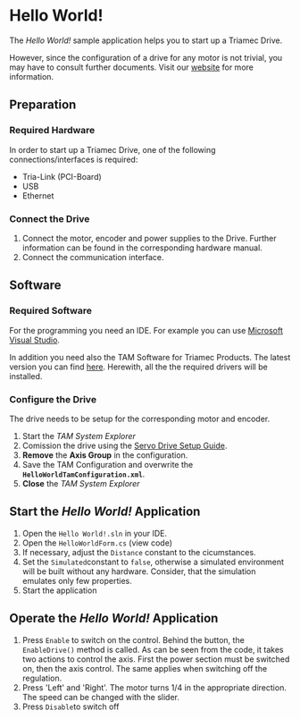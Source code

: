 # Hello World!
The *Hello World!* sample application helps you to start up a Triamec Drive.

However, since the configuration of a drive for any motor is not trivial, you may have to consult further documents. Visit our [website](https://www.triamec.com/en/documents.html) for more information.

## Preparation
### Required Hardware
In order to start up a Triamec Drive, one of the following connections/interfaces is required:
- Tria-Link (PCI-Board)
- USB
- Ethernet

### Connect the Drive
1. Connect the motor, encoder and power supplies to the Drive. Further information can be found in the corresponding hardware manual.
2. Connect the communication interface.

## Software
### Required Software
For the programming you need an IDE. For example you can use [Microsoft Visual Studio](https://visualstudio.microsoft.com/en/).

In addition you need also the TAM Software for Triamec Products. The latest version you can find [here](https://www.triamec.com/en/tam-software-support.html). Herewith, all the the required drivers will be installed.

### Configure the Drive
The drive needs to be setup for the corresponding motor and encoder.
1. Start the *TAM System Explorer*
2. Comission the drive using the [Servo Drive Setup Guide](https://www.triamec.com/de/dokumente.html).
3. **Remove** the **Axis Group** in the configuration.
4. Save the TAM Configuration and overwrite the **`HelloWorldTamConfiguration.xml`**.
5. **Close** the *TAM System Explorer*

## Start the *Hello World!* Application
1. Open the `Hello World!.sln` in your IDE.
2. Open the `HelloWorldForm.cs` (view code)
3. If necessary, adjust the `Distance` constant to the cicumstances.
4. Set the `Simulated`constant to `false`, otherwise a simulated environment will be built without any hardware. Consider, that the simulation emulates only few properties.
5. Start the application

## Operate the *Hello World!* Application
1. Press `Enable` to switch on the control. Behind the button, the `EnableDrive()` method is called. As can be seen from the code, it takes two actions to control the axis. First the power section must be switched on, then the axis control. The same applies when switching off the regulation. 
2. Press 'Left' and 'Right'. The motor turns 1/4 in the appropriate direction. The speed can be changed with the slider.
3. Press `Disable`to switch off


